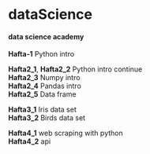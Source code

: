 # dataScience
#### data science academy
**Hafta-1** Python intro             
                                                                                                                                                   
**Hafta2_1**, **Hafta2_2** Python intro continue                                                    
**Hafta2_3** Numpy intro                                                                                                                          
**Hafta2_4** Pandas intro                                                                                                                         
**Hafta2_5** Data frame                                                         

**Hafta3_1** Iris data set                                                                                                                        
**Hafta3_2** Birds data set                                                                                                                        

**Hafta4_1** web scraping with python                                                                                                              
**Hafta4_2** api
